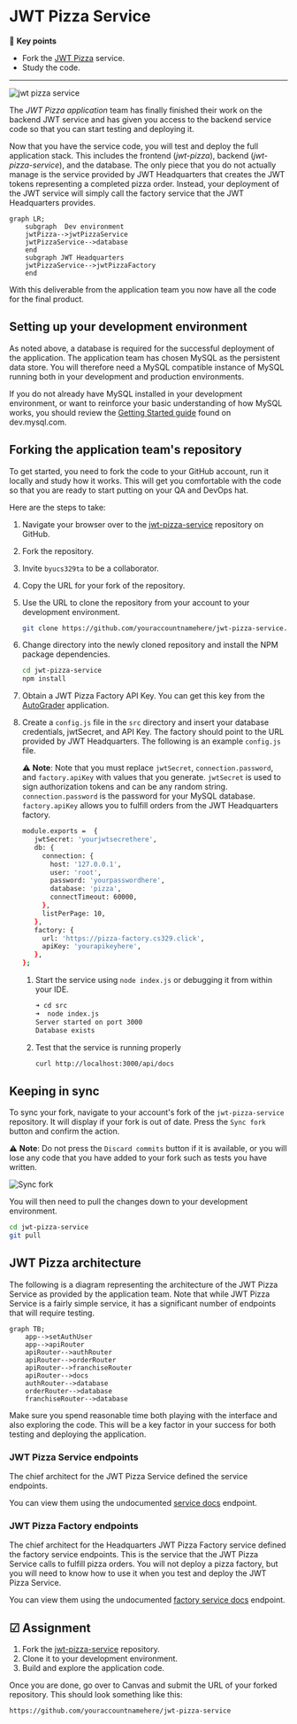 # JWT Pizza Service

🔑 **Key points**

- Fork the [JWT Pizza](https://github.com/devops329/jwt-pizza-service) service.
- Study the code.

---

![jwt pizza service](jwtPizzaServicePhone.png)

The _JWT Pizza application_ team has finally finished their work on the backend JWT service and has given you access to the backend service code so that you can start testing and deploying it.

Now that you have the service code, you will test and deploy the full application stack. This includes the frontend (_jwt-pizza_), backend (_jwt-pizza-service_), and the database. The only piece that you do not actually manage is the service provided by JWT Headquarters that creates the JWT tokens representing a completed pizza order. Instead, your deployment of the JWT service will simply call the factory service that the JWT Headquarters provides.

```mermaid
graph LR;
    subgraph  Dev environment
    jwtPizza-->jwtPizzaService
    jwtPizzaService-->database
    end
    subgraph JWT Headquarters
    jwtPizzaService-->jwtPizzaFactory
    end
```

With this deliverable from the application team you now have all the code for the final product.

## Setting up your development environment

As noted above, a database is required for the successful deployment of the application. The application team has chosen MySQL as the persistent data store. You will therefore need a MySQL compatible instance of MySQL running both in your development and production environments.

If you do not already have MySQL installed in your development environment, or want to reinforce your basic understanding of how MySQL works, you should review the [Getting Started guide](https://dev.mysql.com/doc/mysql-getting-started/en/) found on dev.mysql.com.

## Forking the application team's repository

To get started, you need to fork the code to your GitHub account, run it locally and study how it works. This will get you comfortable with the code so that you are ready to start putting on your QA and DevOps hat.

Here are the steps to take:

1. Navigate your browser over to the [jwt-pizza-service](https://github.com/devops329/jwt-pizza-service) repository on GitHub.
1. Fork the repository.
1. Invite `byucs329ta` to be a collaborator.
1. Copy the URL for your fork of the repository.
1. Use the URL to clone the repository from your account to your development environment.
   ```sh
   git clone https://github.com/youraccountnamehere/jwt-pizza-service.git
   ```
1. Change directory into the newly cloned repository and install the NPM package dependencies.
   ```sh
   cd jwt-pizza-service
   npm install
   ```
1. Obtain a JWT Pizza Factory API Key. You can get this key from the [AutoGrader](https://cs329.cs.byu.edu) application.
1. Create a `config.js` file in the `src` directory and insert your database credentials, jwtSecret, and API Key. The factory should point to the URL provided by JWT Headquarters. The following is an example `config.js` file.

   ⚠️ **Note**: Note that you must replace `jwtSecret`, `connection.password`, and `factory.apiKey` with values that you generate. `jwtSecret` is used to sign authorization tokens and can be any random string. `connection.password` is the password for your MySQL database. `factory.apiKey` allows you to fulfill orders from the JWT Headquarters factory.

   ```sh
   module.exports =  {
      jwtSecret: 'yourjwtsecrethere',
      db: {
        connection: {
          host: '127.0.0.1',
          user: 'root',
          password: 'yourpasswordhere',
          database: 'pizza',
          connectTimeout: 60000,
        },
        listPerPage: 10,
      },
      factory: {
        url: 'https://pizza-factory.cs329.click',
        apiKey: 'yourapikeyhere',
      },
   };
   ```

   1. Start the service using `node index.js` or debugging it from within your IDE.
      ```sh
      ➜ cd src
      ➜  node index.js
      Server started on port 3000
      Database exists
      ```
   1. Test that the service is running properly
      ```sh
      curl http://localhost:3000/api/docs
      ```

## Keeping in sync

To sync your fork, navigate to your account's fork of the `jwt-pizza-service` repository. It will display if your fork is out of date. Press the `Sync fork` button and confirm the action.

⚠️ **Note**: Do not press the `Discard commits` button if it is available, or you will lose any code that you have added to your fork such as tests you have written.

![Sync fork](syncFork.png)

You will then need to pull the changes down to your development environment.

```sh
cd jwt-pizza-service
git pull
```

## JWT Pizza architecture

The following is a diagram representing the architecture of the JWT Pizza Service as provided by the application team. Note that while JWT Pizza Service is a fairly simple service, it has a significant number of endpoints that will require testing.

```mermaid
graph TB;
    app-->setAuthUser
    app-->apiRouter
    apiRouter-->authRouter
    apiRouter-->orderRouter
    apiRouter-->franchiseRouter
    apiRouter-->docs
    authRouter-->database
    orderRouter-->database
    franchiseRouter-->database

```

Make sure you spend reasonable time both playing with the interface and also exploring the code. This will be a key factor in your success for both testing and deploying the application.

### JWT Pizza Service endpoints

The chief architect for the JWT Pizza Service defined the service endpoints.

You can view them using the undocumented [service docs](https://pizza.cs329.click/docs) endpoint.

### JWT Pizza Factory endpoints

The chief architect for the Headquarters JWT Pizza Factory service defined the factory service endpoints. This is the service that the JWT Pizza Service calls to fulfill pizza orders. You will not deploy a pizza factory, but you will need to know how to use it when you test and deploy the JWT Pizza Service.

You can view them using the undocumented [factory service docs](https://pizza.cs329.click/docs/factory) endpoint.

## ☑ Assignment

1. Fork the [jwt-pizza-service](https://github.com/devops329/jwt-pizza-service) repository.
1. Clone it to your development environment.
1. Build and explore the application code.

Once you are done, go over to Canvas and submit the URL of your forked repository. This should look something like this:

```
https://github.com/youraccountnamehere/jwt-pizza-service
```
